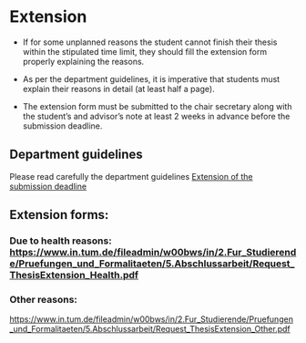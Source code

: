 # Extension

- If for some unplanned reasons the student cannot finish their thesis within the stipulated time limit, they should fill the extension form properly explaining the reasons.  

- As per the department guidelines, it is imperative that students must explain their reasons in detail (at least half a page).

- The extension form must be submitted to the chair secretary along with the student’s and advisor’s note at least 2 weeks in advance before the submission deadline.

## Department guidelines

Please read carefully the department guidelines [Extension of the submission deadline](https://www.in.tum.de/en/current-students/administrative-matters/thesis-guidelines-and-topics/)

## Extension forms: 

### Due to health reasons: https://www.in.tum.de/fileadmin/w00bws/in/2.Fur_Studierende/Pruefungen_und_Formalitaeten/5.Abschlussarbeit/Request_ThesisExtension_Health.pdf

### Other reasons:
https://www.in.tum.de/fileadmin/w00bws/in/2.Fur_Studierende/Pruefungen_und_Formalitaeten/5.Abschlussarbeit/Request_ThesisExtension_Other.pdf 

